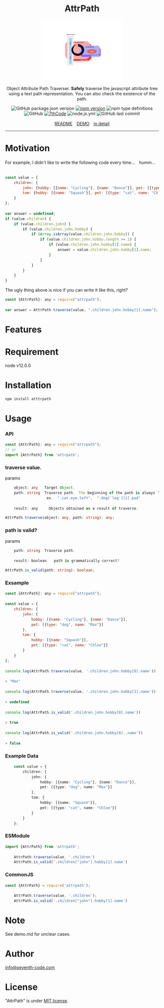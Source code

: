 <div style="text-align: center;">
<h1>AttrPath</h1>
<img style="height:200px" src="https://raw.githubusercontent.com/7thCode/attrpath/0281b0c1d1984b451394de4a0f4d15c075338401/AttributeParser.svg" alt="" title="">

Object Attribute Path Traverser.
**Safely** traverse the javascript attribute tree using a text path representation.
You can also check the existence of the path.

![GitHub package.json version](https://img.shields.io/github/package-json/v/7thcode/attrpath?color=deepgreen)
[![npm version](https://badge.fury.io/js/attrpath.svg)](https://badge.fury.io/js/attrpath)
![npm type definitions](https://img.shields.io/npm/types/attrpath)
![GitHub](https://img.shields.io/github/license/7thcode/attrpath)
[![7thCode](https://circleci.com/gh/7thCode/attrpath.svg?style=shield)]()
![node.js.yml](https://github.com/7thCode/attrpath/actions/workflows/node.js.yml/badge.svg)
![GitHub last commit](https://img.shields.io/github/last-commit/7thcode/attrpath)

 [README]　[DEMO]　[in detail]

</div>

***

# Motivation

For example, I didn't like to write the following code every time...　humm...
```js

const value = {
    children: {
        john: {hobby: [{name: "Cycling"}, {name: "Dance"}], pet: [{type: "dog", name: "Max"}]},
        tom: {hobby: [{name: "Squash"}], pet: [{type: "cat", name: "Chloe"}]}
    }
};

var answer = undefined;
if (value.children) {
    if (value.children.john) {
        if (value.children.john.hobby) {
            if (Array.isArray(value.children.john.hobby)) {
                if (value.children.john.hobby.length >= 2) {
                    if (value.children.john.hobby[1].name) {
                        answer = value.children.john.hobby[1].name;
                    }
                }
            }
        }
    }
}
```

The ugly thing above is nice if you can write it like this, right?

```js
const {AttrPath}: any = require("attrpath");

var answer = AttrPath.traverse(value, ".children.john.hobby[1].name");
```

# Features




# Requirement

node v12.0.0

# Installation

```bash
npm install atttrpath
```

# Usage

### API
```js
const {AttrPath}: any = require("attrpath");
// or
import {AttrPath} from 'attrpath';
```

### traverse value. 

params
```ts
    object: any   Target Object.
    path: string  Traverse path.　The beginning of the path is always ".".
                   ex.  ".cat.eye.left",  ".dog['leg'][1].pad"  

    result: any　　　Objects obtained as a result of traverse.
```
```ts
AttrPath.traverse(object: any, path: string): any;
```
### path is valid?

params
```ts
    path: string  Traverse path.

    result: boolean　　path is grammatically correct?　
```

```ts
AttrPath.is_valid(path: string): boolean;
```

### Exsample
```js
const {AttrPath}: any = require("attrpath");

const value = {
    children: {
        john: {
            hobby: [{name: "Cycling"}, {name: "Dance"}],
            pet: [{type: "dog", name: "Max"}]
        },
        tom: {
            hobby: [{name: "Squash"}],
            pet: [{type: "cat", name: "Chloe"}]
        }
    }
};

console.log(AttrPath.traverse(value, '.children.john.hobby[0].name'))

> "Max"

console.log(AttrPath.traverse(value, '.children.john.hobby[1].name'))

> undefined

console.log(AttrPath.is_valid('.children.john.hobby[0].name'))

> true

console.log(AttrPath.is_valid('.children.john.hobby[0]..name'))

> false

```
### Example Data
```ts
    const value = {
        children: {
            john: {
                hobby: [{name: "Cycling"}, {name: "Dance"}],
                pet: [{type: "dog", name: "Max"}]
            },
            tom: {
                hobby: [{name: "Squash"}],
                pet: [{type: "cat", name: "Chloe"}]
            }
        }
    };
```
### ESModule
```ts
import {AttrPath} from 'attrpath';

    AttrPath.traverse(value, '.children')
    AttrPath.is_valid('.children["john"].hobby[1].name')
```

### CommonJS
```ts
const {AttrPath} = require('attrpath');

    AttrPath.traverse(value, '.children');
    AttrPath.is_valid('.children["john"].hobby[1].name')
```


# Note

See demo.md for unclear cases.

# Author

info@seventh-code.com

# License

"AttrPath" is under [MIT license](https://en.wikipedia.org/wiki/MIT_License).


[README]: README.md
[DEMO]: docs/demo.md
[in detail]: docs/detail.md


